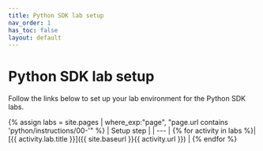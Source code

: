 ```yaml
---
title: Python SDK lab setup
nav_order: 1
has_toc: false
layout: default
---
```


# Python SDK lab setup

Follow the links below to set up your lab environment for the Python SDK labs.

{% assign labs = site.pages | where_exp:"page", "page.url contains 'python/instructions/00-'" %}
| Setup step |
| --- |
{% for activity in labs  %}| [{{ activity.lab.title }}]({{ site.baseurl }}{{ activity.url }}) |
{% endfor %}